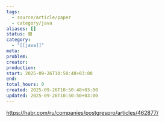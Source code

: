 ```yaml
---
tags:
  - source/article/paper
  - category/java
aliases: []
status: 🟥
category:
  - "[[java]]"
meta: 
problem: 
creator: 
production: 
start: 2025-09-26T10:50:48+03:00
end: 
total_hours: 0
created: 2025-09-26T10:50:48+03:00
updated: 2025-09-26T10:50:50+03:00
---
```


https://habr.com/ru/companies/postgrespro/articles/462877/
